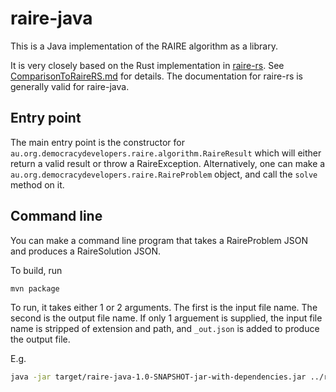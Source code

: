 # raire-java

This is a Java implementation of the RAIRE algorithm as a library. 

It is very closely based on the Rust implementation in [raire-rs](https://github.com/DemocracyDevelopers/raire-rs).
See [ComparisonToRaireRS.md](ComparisonToRaireRS.md) for details. The documentation for raire-rs is generally
valid for raire-java.

## Entry point

The main entry point is the constructor for `au.org.democracydevelopers.raire.algorithm.RaireResult`
which will either return a valid result or throw a RaireException. Alternatively, one can make
a `au.org.democracydevelopers.raire.RaireProblem` object, and call the `solve` method on it.

## Command line

You can make a command line program that takes a RaireProblem JSON and produces a RaireSolution JSON.

To build, run
```bash
mvn package
```

To run, it takes either 1 or 2 arguments. The first is the input file name. The
second is the output file name. If only 1 arguement is supplied, the input file name
is stripped of extension and path, and `_out.json` is added to produce the output file.

E.g.
```bash
java -jar target/raire-java-1.0-SNAPSHOT-jar-with-dependencies.jar ../raire-rs/WebContent/example_input/a_guide_to_RAIRE_eg_guide.json 
```

